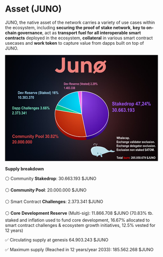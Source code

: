 # Asset \(JUNO\)

JUNO, the native asset of the network carries a variety of use cases within the ecosystem, including **securing the proof of stake network**, **key to on-chain governance**, act as **transport fuel for all interoperable smart contracts** deployed in the ecosystem, **collateral** in various smart contract usecases and **work token** to capture value from dapps built on top of JUNO.

![](../../.gitbook/assets/image%20%282%29.png)

**Supply breakdown**

⚪️ Community **Stakedrop**: 30.663.193 $JUNO

⚪️ **Community Pool**: 20.000.000 $JUNO

⚪️ Smart Contract **Challenges**: 2.373.341 $JUNO

⚪️ **Core** **Development Reserve** \(Multi-sig\): 11.866.708 $JUNO \(70.83% tb. staked and inflation used to fund core development, 16.67% allocated to smart contract challenges & ecosystem growth initiatives, 12.5% vested for 12 years\)

  
✅ Circulating supply at genesis 64.903.243 $JUNO‌

✅ Maximum supply \(Reached in 12 years/year 2033\): 185.562.268 $JUNO





